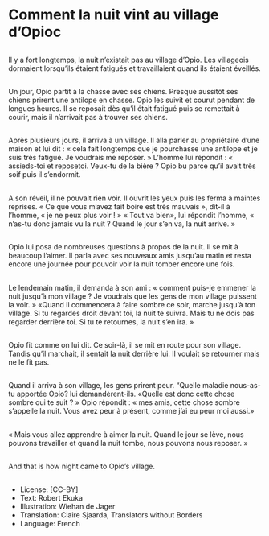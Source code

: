 # Comment la nuit vint au village d’Opioc

##
Il y a fort longtemps, la nuit
n’existait pas au village d’Opio. Les
villageois dormaient lorsqu’ils
étaient fatigués et travaillaient
quand ils étaient éveillés.

##
Un jour, Opio partit à la chasse avec
ses chiens. Presque aussitôt ses
chiens prirent une antilope en
chasse. Opio les suivit et courut
pendant de longues heures. Il se
reposait dès qu’il était fatigué puis
se remettait à courir, mais il
n’arrivait pas à trouver ses chiens.

##
Après plusieurs jours, il arriva à un
village. Il alla parler au propriétaire
d’une maison et lui dit : « cela fait
longtemps que je pourchasse une
antilope et je suis très fatigué. Je
voudrais me reposer. » L’homme lui
répondit : « assieds-toi et reposetoi. Veux-tu de la bière ? Opio bu
parce qu’il avait très soif puis il
s’endormit.

##
A son réveil, il ne pouvait rien voir. Il
ouvrit les yeux puis les ferma à
maintes reprises. « Ce que vous
m’avez fait boire est très mauvais
», dit-il à l’homme, « je ne peux
plus voir ! » « Tout va bien», lui
répondit l’homme, « n’as-tu donc
jamais vu la nuit ? Quand le jour
s’en va, la nuit arrive. »

##
Opio lui posa de nombreuses
questions à propos de la nuit. Il se
mit à beaucoup l’aimer. Il parla
avec ses nouveaux amis jusqu’au
matin et resta encore une journée
pour pouvoir voir la nuit tomber
encore une fois.

##
Le lendemain matin, il demanda à
son ami : « comment puis-je
emmener la nuit jusqu’à mon
village ? Je voudrais que les gens de
mon village puissent la voir. »
«Quand il commencera à faire
sombre ce soir, marche jusqu’à ton
village. Si tu regardes droit devant
toi, la nuit te suivra. Mais tu ne dois
pas regarder derrière toi. Si tu te
retournes, la nuit s’en ira. »

##
Opio fit comme on lui dit. Ce soir-là,
il se mit en route pour son village.
Tandis qu’il marchait, il sentait la
nuit derrière lui. Il voulait se
retourner mais ne le fit pas.

##
Quand il arriva à son village, les
gens prirent peur. “Quelle maladie
nous-as-tu apportée Opio? lui
demandèrent-ils. «Quelle est donc
cette chose sombre qui te suit ? »
Opio répondit : « mes amis, cette
chose sombre s’appelle la nuit.
Vous avez peur à présent, comme
j’ai eu peur moi aussi.»

##
« Mais vous allez apprendre à aimer
la nuit. Quand le jour se lève, nous
pouvons travailler et quand la nuit
tombe, nous pouvons nous reposer.
»

##
And that is how night came to Opio’s village.

##
* License: [CC-BY]
* Text: Robert Ekuka
* Illustration: Wiehan de Jager
* Translation: Claire Sjaarda, Translators without Borders
* Language: French
